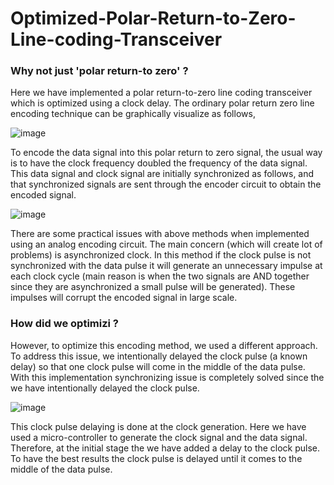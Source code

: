 # Optimized-Polar-Return-to-Zero-Line-coding-Transceiver

### Why not just 'polar return-to zero' ?

Here we have implemented a polar return-to-zero line coding transceiver which is optimized using a clock delay. The ordinary polar return zero line encoding technique can be graphically visualize as follows, 

![image](https://user-images.githubusercontent.com/45971162/55667712-b1e14e80-587d-11e9-8329-c43bc32ceec0.png)

To encode the data signal into this polar return to zero signal, the usual way is to have the clock frequency doubled the frequency of the data signal. This data signal and clock signal are initially synchronized as follows, and that synchronized signals are sent through the encoder circuit to obtain the encoded signal.

![image](https://user-images.githubusercontent.com/45971162/55667724-e228ed00-587d-11e9-8124-b06168162ad6.png)

There are some practical issues with above methods when implemented using an analog encoding circuit. The main concern (which will create lot of problems) is asynchronized clock. In this method if the clock pulse is not synchronized with the data pulse it will generate an unnecessary impulse at each clock cycle (main reason is when the two signals are AND together since they are asynchronized a small pulse will be generated). These impulses will corrupt the encoded signal in large scale.

### How did we optimizi ?

However, to optimize this encoding method, we used a different approach. To address this issue, we intentionally delayed the clock pulse (a known delay) so that one clock pulse will come in the middle of the data pulse. With this implementation synchronizing issue is completely solved since the we have intentionally delayed the clock pulse.

![image](https://user-images.githubusercontent.com/45971162/55667819-0802c180-587f-11e9-8013-171d9df1474f.png)

This clock pulse delaying is done at the clock generation. Here we have used a micro-controller to generate the clock signal and the data signal. Therefore, at the initial stage the we have added a delay to the clock pulse. To have the best results the clock pulse is delayed until it comes to the middle of the data pulse. 

